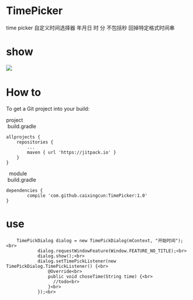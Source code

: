 # TimePicker
time picker
自定义时间选择器
年月日 时 分  不包括秒
回掉特定格式时间串<br>

# show

![](https://github.com/caixingcun/picture/blob/master/timepick.gif)  


# How to<br>

To get a Git project into your build:<br>

project<br>
  build.gradle
  
	allprojects {
		repositories {
			...
			maven { url 'https://jitpack.io' }
		}
	}
  
module  <br>
  build.gradle
  
 	dependencies {
	        compile 'com.github.caixingcun:TimePicker:1.0'
	}
  
  
# use<br>
        TimePickDialog dialog = new TimePickDialog(mContext, "开始时间");<br>
                dialog.requestWindowFeature(Window.FEATURE_NO_TITLE);<br>
                dialog.show();<br>
                dialog.setTimePickListener(new TimePickDialog.TimePickListener() {<br>
                    @Override<br>
                    public void choseTime(String time) {<br>
                      //todo<br>
                    }<br>
                });<br>
